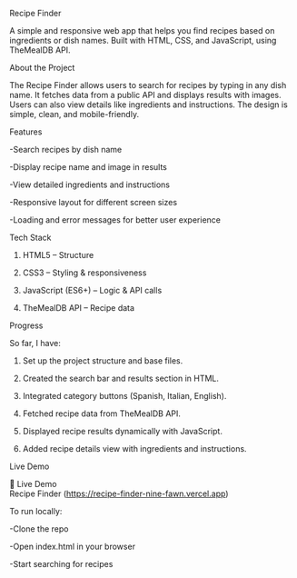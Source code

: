 Recipe Finder

A simple and responsive web app that helps you find recipes based on ingredients or dish names. Built with HTML, CSS, and JavaScript, using TheMealDB API.

About the Project

The Recipe Finder allows users to search for recipes by typing in any dish name. It fetches data from a public API and displays results with images. Users can also view details like ingredients and instructions. The design is simple, clean, and mobile-friendly.

Features

-Search recipes by dish name

-Display recipe name and image in results

-View detailed ingredients and instructions

-Responsive layout for different screen sizes

-Loading and error messages for better user experience

Tech Stack

1. HTML5 – Structure

2. CSS3 – Styling & responsiveness

3. JavaScript (ES6+) – Logic & API calls

4. TheMealDB API – Recipe data

Progress

So far, I have:

1. Set up the project structure and base files.

2. Created the search bar and results section in HTML.

3. Integrated category buttons (Spanish, Italian, English).

4. Fetched recipe data from TheMealDB API.

5. Displayed recipe results dynamically with JavaScript.

6. Added recipe details view with ingredients and instructions.

Live Demo

🔗 Live Demo  
Recipe Finder (https://recipe-finder-nine-fawn.vercel.app)


To run locally:

-Clone the repo

-Open index.html in your browser

-Start searching for recipes
